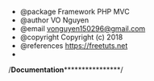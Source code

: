 
 * @package     Framework PHP MVC
 * @author      VO Nguyen
 * @email       vonguyen150296@gmail.com
 * @copyright   Copyright (c) 2018
 * @references 	https://freetuts.net
 *


/******************************Documentation**********************************************/


